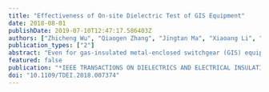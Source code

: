 ```yaml
---
title: "Effectiveness of On-site Dielectric Test of GIS Equipment"
date: 2018-08-01
publishDate: 2019-07-10T12:47:17.586403Z
authors: ["Zhicheng Wu", "Qiaogen Zhang", "Jingtan Ma", "Xiaoang Li", "Tao Wen"]
publication_types: ["2"]
abstract: "Even for gas-insulated metal-enclosed switchgear (GIS) equipment that has passed an on-site dielectric test, some dielectric failure can occasionally occur without warning. It is necessary to evaluate the effectiveness of on-site dielectric tests of GIS equipment. In this study, two standard test procedures, power-frequency partial discharge (PD) and lighting impulse (LI) withstand test, were carried out in a real model test platform of 550 kV GIS to evaluate the effectiveness of on-site dielectric tests. Through experiments, the minimum detectable defect sizes were determined for different curvature radius values. The results show the limitation of the power-frequency PD test and the need to use of the LI withstand test as supplementary assessment on site. Two calculable constraints of defect detectability were proposed to extend the results to GIS equipment at other voltage levels. The results clarify the cause of dielectric failure without any warning and provide technological guidance for manufacturing and installation."
featured: false
publication: "*IEEE TRANSACTIONS ON DIELECTRICS AND ELECTRICAL INSULATION*"
doi: "10.1109/TDEI.2018.007374"
---
```


